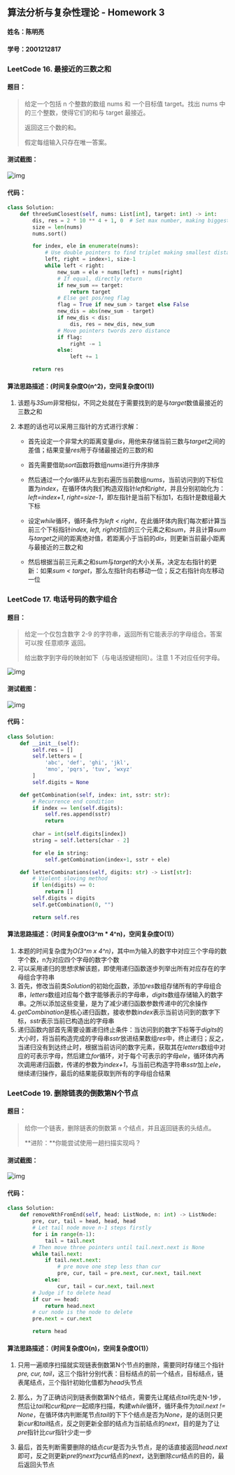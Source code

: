 ## 算法分析与复杂性理论 - Homework 3

#### 姓名：陈明亮

#### 学号：2001212817



### LeetCode 16. 最接近的三数之和

#### 题目：

> 给定一个包括 n 个整数的数组 nums 和 一个目标值 target。找出 nums 中的三个整数，使得它们的和与 target 最接近。
>
> 返回这三个数的和。
>
> 假定每组输入只存在唯一答案。

#### 测试截图：

![img](https://github.com/Palette25/Algo-2021/blob/main/Homework3/figures/1.jpg)

#### 代码：

```python
class Solution:
    def threeSumClosest(self, nums: List[int], target: int) -> int:
        dis, res = 2 * 10 ** 4 + 1, 0  # Set max number, making biggest distance
        size = len(nums)
        nums.sort()

        for index, ele in enumerate(nums):
            # Use double pointers to find triplet making smallest distance
            left, right = index+1, size-1
            while left < right:
                new_sum = ele + nums[left] + nums[right]
                # If equal, directly return
                if new_sum == target:
                    return target
                # Else get pos/neg flag
                flag = True if new_sum > target else False
                new_dis = abs(new_sum - target)
                if new_dis < dis:
                    dis, res = new_dis, new_sum
                # Move pointers twords zero distance
                if flag:
                    right -= 1
                else:
                    left += 1

        return res
```

#### 算法思路描述：(时间复杂度O(n^2)，空间复杂度O(1))

1. 该题与*3Sum*非常相似，不同之处就在于需要找到的是与*target*数值最接近的三数之和

2. 本题的话也可以采用三指针的方式进行求解：

   - 首先设定一个非常大的距离变量*dis*，用他来存储当前三数与*target*之间的差值；结果变量*res*用于存储最接近的三数的和

   - 首先需要借助*sort*函数将数组*nums*进行升序排序

   - 然后通过一个*for*循环从左到右遍历当前数组*nums*，当前访问到的下标位置为*index*，在循环体内我们构造双指针*left*和*right*，并且分别初始化为：*left=index+1*, *right=size-1*，即左指针是当前下标加1，右指针是数组最大下标

   - 设定*while*循环，循环条件为*left < right*，在此循环体内我们每次都计算当前三个下标指针*index, left, right*对应的三个元素之和*sum*，并且计算*sum*与*target*之间的距离绝对值，若距离小于当前的*dis*，则更新当前最小距离与最接近的三数之和

   - 然后根据当前三元素之和*sum*与*target*的大小关系，决定左右指针的更新：如果*sum < target*，那么左指针向右移动一位；反之右指针向左移动一位

     

### LeetCode 17. 电话号码的数字组合

#### 题目：

> 给定一个仅包含数字 2-9 的字符串，返回所有它能表示的字母组合。答案可以按 任意顺序 返回。
>
> 给出数字到字母的映射如下（与电话按键相同）。注意 1 不对应任何字母。
>

![img](https://github.com/Palette25/Algo-2021/blob/main/Homework3/figures/0.png)

#### 测试截图：

![img](https://github.com/Palette25/Algo-2021/blob/main/Homework3/figures/2.jpg)

#### 代码：

```python
class Solution:
    def __init__(self):
        self.res = []
        self.letters = [
            'abc', 'def', 'ghi', 'jkl', 
            'mno', 'pqrs', 'tuv', 'wxyz'
        ]
        self.digits = None

    def getCombination(self, index: int, sstr: str):
        # Recurrence end condition
        if index == len(self.digits):
            self.res.append(sstr)
            return
        
        char = int(self.digits[index])
        string = self.letters[char - 2]

        for ele in string:
            self.getCombination(index+1, sstr + ele)

    def letterCombinations(self, digits: str) -> List[str]:
        # Violent sloving method
        if len(digits) == 0:
            return []
        self.digits = digits
        self.getCombination(0, "")

        return self.res
```

#### 算法思路描述：（时间复杂度O(3^m * 4^n)，空间复杂度O(1)）

1. 本题的时间复杂度为*O(3^m x 4^n)*，其中m为输入的数字中对应三个字母的数字个数，n为对应四个字母的数字个数
2. 可以采用递归的思想求解该题，即使用递归函数逐步列举出所有对应存在的字母组合字符串
3. 首先，修改当前类*Solution*的初始化函数，添加*res*数组存储所有的字母组合串，*letters*数组对应每个数字能够表示的字母串，*digits*数组存储输入的数字串。之所以添加这些变量，是为了减少递归函数参数传递中的冗余操作
4. *getCombination*是核心递归函数，接收参数*index*表示当前访问到的数字下标，*sstr*表示当前已构造出的字母串
5. 递归函数内部首先需要设置递归终止条件：当访问到的数字下标等于*digits*的大小时，将当前构造完成的字母串*sstr*放进结果数组*res*中，终止递归；反之，当递归没有到达终止时，根据当前访问的数字元素，获取其在*letters*数组中对应的可表示字母，然后建立*for*循环，对于每个可表示的字母*ele*，循环体内再次调用递归函数，传递的参数为*index+1*，与当前已构造字符串*sstr*加上*ele*，继续递归操作，最后的结果能获取到所有的字母组合结果



### LeetCode 19. 删除链表的倒数第N个节点

#### 题目：

> 给你一个链表，删除链表的倒数第 `n` 个结点，并且返回链表的头结点。
>
> **进阶：**你能尝试使用一趟扫描实现吗？

#### 测试截图：

![img](https://github.com/Palette25/Algo-2021/blob/main/Homework3/figures/3.jpg)

#### 代码：

```python
class Solution:
    def removeNthFromEnd(self, head: ListNode, n: int) -> ListNode:
        pre, cur, tail = head, head, head
        # Let tail node move n-1 steps firstly
        for i in range(n-1):
            tail = tail.next
        # Then move three pointers until tail.next.next is None
        while tail.next:
            if tail.next.next: 
                # pre move one step less than cur
                pre, cur, tail = pre.next, cur.next, tail.next
            else:
                cur, tail = cur.next, tail.next
        # Judge if to delete head
        if cur == head:
            return head.next        
        # cur node is the node to delete
        pre.next = cur.next

        return head
```

#### 算法思路描述：（时间复杂度O(n)，空间复杂度O(1)）

1. 只用一遍顺序扫描就实现链表倒数第N个节点的删除，需要同时存储三个指针*pre, cur, tail*，这三个指针分别代表：目标结点的前一个结点，目标结点，链表尾结点，三个指针初始化值都为*head*头节点

2. 那么，为了正确访问到链表倒数第N个结点，需要先让尾结点*tail*先走N-1步，然后让*tail*和*cur*和*pre*一起顺序扫描，构建*while*循环，循环条件为*tail.next != None*，在循环体内判断尾节点*tail*的下下个结点是否为*None*，是的话则只更新*cur*和*tail*结点，反之则更新全部的结点为当前结点的*next*，目的是为了让*pre*指针比*cur*指针少走一步

3. 最后，首先判断需要删除的结点*cur*是否为头节点，是的话直接返回*head.next*即可，反之则更新*pre*的*next*为*cur*结点的*next*，达到删除*cur*结点的目的，最后返回头节点

   


